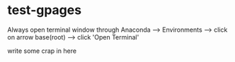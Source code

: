 # test-gpages

Always open terminal window through Anaconda --> Environments --> click on arrow base(root) --> click 'Open Terminal'

write some crap in here